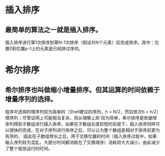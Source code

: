 # 插入排序
## 最简单的算法之一就是插入排序。
插入排序进行第1次排序到第N-1次排序（假设共N个元素）后完成排序。其中：位置0到位置p-1上的元素是已经排过序的。
# 希尔排序
## 希尔排序也叫做缩小增量排序。但其运算的时间依赖于增量序列的选择。
程序中选择的增序列较为简单的（Shell建议的序列，h = N/2，然后依次h = h/2）增序列；尽管证明上可能相当复杂，但从理解上却
较为简单，希尔排序是依据增序列得到子数组进行插入排序，如果在子数组长度较短的前提下，插入排序同样可以很快的完成，在对子序列进行排序之后，可以认为整个数组是相对于排序前更为有序的，
因此在子数组增长之后，用于交换位置的时间（插入排序过程中，如果输入序列较为混乱，大部分时间都消耗在了交换顺序）消耗将大大减小，由此减少了整个程徐运行的时间。
